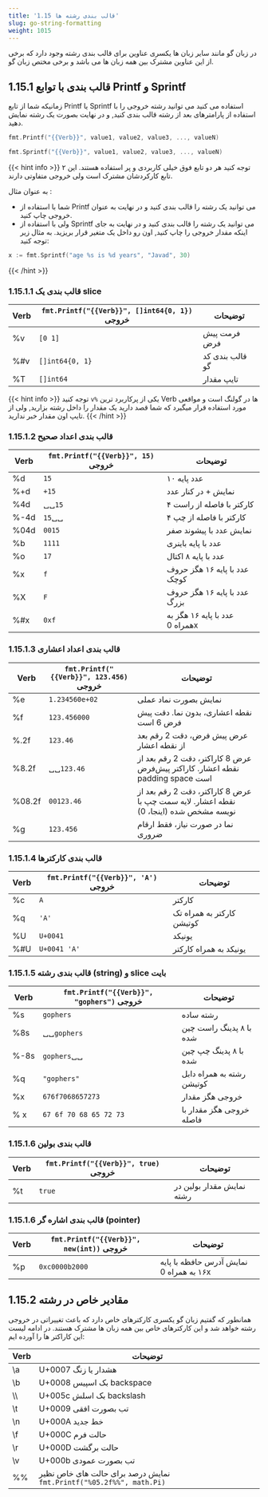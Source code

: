 ```yaml
---
title: '1.15 قالب بندی رشته ها'
slug: go-string-formatting
weight: 1015
---
```


در زبان گو مانند سایر زبان ها یکسری عناوین برای قالب بندی رشته وجود دارد که برخی از این عناوین مشترک بین همه زبان ها می باشد و برخی مختص زبان گو. 

## 1.15.1 قالب بندی با توابع Printf و Sprintf

زمانیکه شما از تابع Printf یا Sprintf استفاده می کنید می توانید رشته خروجی را با استفاده از پارامترهای بعد از رشته قالب بندی کنید, و در نهایت بصورت یک رشته نمایش دهید.

```go
fmt.Printf("{{Verb}}", value1, value2, value3, ..., valueN)
```

```go
fmt.Sprintf("{{Verb}}", value1, value2, value3, ..., valueN)
```

{{< hint info >}}
توجه کنید هر دو تابع فوق خیلی کاربردی و پر استفاده هستند. این ۲ تابع کارکردشان مشترک است ولی خروجی متفاوتی دارند.

به عنوان مثال :

- شما با استفاده از Printf می توانید یک رشته را قالب بندی کنید و در نهایت به عنوان خروجی چاپ کنید.
- ولی با استفاده از Sprintf می توانید یک رشته را قالب بندی کنید و در نهایت به جای اینکه مقدار خروجی را چاپ کنید, اون رو داخل یک متغیر قرار بریزید. به مثال زیر توجه کنید:

```go
x := fmt.Sprintf("age %s is %d years", "Javad", 30)
```

{{< /hint >}}

### 1.15.1.1 قالب بندی یک slice

| Verb  | `fmt.Printf("{{Verb}}", []int64{0, 1})` خروجی | توضیحات           |
|---|----------|-------------|
| <span dir="ltr">%v</span> | `[0 1]`    | فرمت پیش فرض     |
| <span dir="ltr">%#v</span> | `[]int64{0, 1}`    | قالب بندی کد گو     |
| <span dir="ltr">%T</span> | `[]int64`    | تایپ مقدار     |


{{< hint info >}}
توجه کنید `v%` یکی از پرکاربرد ترین Verb ها در گولنگ است و مواقعی مورد استفاده قرار میگیرد که شما قصد دارید یک مقدار را داخل رشته بزارید, ولی از تایپ اون مقدار خبر ندارید.
{{< /hint >}}


### 1.15.1.2 قالب بندی اعداد صحیح

| Verb  | `fmt.Printf("{{Verb}}", 15)` خروجی | توضیحات           |
|---|----------|-------------|
| <span dir="ltr">%d</span> | `15`    | عدد پایه ۱۰     |
| <span dir="ltr">%+d</span> | `+15`    | نمایش + در کنار عدد    |
| <span dir="ltr">%4d</span> | ␣␣`15`    | ۴ کارکتر با فاصله از راست     |
| <span dir="ltr">%-4d</span> | `15`␣␣    | ۴ کارکتر با فاصله از چپ     |
| <span dir="ltr">%04d</span> | `0015`    | نمایش عدد با پیشوند صفر    |
| <span dir="ltr">%b</span> | `1111`    | عدد با پایه باینری    |
| <span dir="ltr">%o</span> | `17`    | عدد با پایه ۸ اکتال     |
| <span dir="ltr">%x</span> | `f`    | عدد با پایه ۱۶ هگز حروف کوچک    |
| <span dir="ltr">%X</span> | `F`    | عدد با پایه ۱۶ هگز حروف بزرگ      |
| <span dir="ltr">%#x</span> | `0xf`    | عدد با پایه ۱۶ هگز به همراه 0x      |


### 1.15.1.3 قالب بندی اعداد اعشاری

| Verb  | `fmt.Printf("{{Verb}}", 123.456)` خروجی | توضیحات           |
|---|----------|-------------|
| <span dir="ltr">%e</span> | `1.234560e+02`  | نمایش بصورت نماد عملی     |
| <span dir="ltr">%f</span> | `123.456000`    | نقطه اعشاری، بدون نما. دقت پیش فرض 6 است    |
| <span dir="ltr">%.2f</span> | `123.46`    | عرض پیش فرض، دقت 2 رقم بعد از نقطه اعشار    |
| <span dir="ltr">%8.2f</span> | ␣␣`123.46`  | عرض 8 کاراکتر، دقت 2 رقم بعد از نقطه اعشار. کاراکتر پیش‌فرض padding space است     |
| <span dir="ltr">%08.2f</span> | `00123.46`    | عرض 8 کاراکتر، دقت 2 رقم بعد از نقطه اعشار. لایه سمت چپ با نویسه مشخص شده (اینجا، 0)     |
| <span dir="ltr">%g</span> | `123.456`    | نما در صورت نیاز، فقط ارقام ضروری    |


### 1.15.1.4 قالب بندی کارکترها

| Verb  | `fmt.Printf("{{Verb}}", 'A')` خروجی | توضیحات           |
|---|----------|-------------|
| <span dir="ltr">%c</span> | `A`    | کارکتر    |
| <span dir="ltr">%q</span> | `'A'`    | کارکتر به همراه تک کوتیشن     |
| <span dir="ltr">%U</span> | `U+0041`    | یونیکد     |
| <span dir="ltr">%#U</span> | `U+0041 'A'`    | یونیکد به همراه کارکتر     |



### 1.15.1.5 قالب بندی رشته (string) و slice بایت

| Verb  | `fmt.Printf("{{Verb}}", "gophers")` خروجی | توضیحات           |
|---|----------|-------------|
| <span dir="ltr">%s</span> | `gophers`    | رشته ساده    |
| <span dir="ltr">%8s</span> | ␣␣`gophers`  | با ۸ پدینگ راست چین شده    |
| <span dir="ltr">%-8s</span> | `gophers`␣␣    | با ۸ پدینگ چپ چین شده    |
| <span dir="ltr">%q</span> |`"gophers"`   | رشته به همراه دابل کوتیشن    |
| <span dir="ltr">%x</span> | `676f7068657273`    | خروجی هگز مقدار    |
| <span dir="ltr">% x</span> | `67 6f 70 68 65 72 73`    | خروجی هگز مقدار با فاصله    |


### 1.15.1.6 قالب بندی بولین

| Verb  | `fmt.Printf("{{Verb}}", true)` خروجی | توضیحات           |
|---|----------|-------------|
| <span dir="ltr">%t</span> | `true`    | نمایش مقدار بولین در رشته   |



### 1.15.1.6 قالب بندی اشاره گر (pointer)

| Verb  | `fmt.Printf("{{Verb}}", new(int))` خروجی | توضیحات           |
|---|----------|-------------|
| <span dir="ltr">%p</span> | `0xc0000b2000`    | نمایش آدرس حافظه با پایه ۱۶ به همراه 0x   |


## 1.15.2 مقادیر خاص در رشته

همانطور که گفتیم زبان گو یکسری کارکترهای خاص دارد که باعث تغییراتی در خروجی رشته خواهد شد و این کارکترهای خاص بین همه زبان ها مشترک هستند. در ادامه لیست این کاراکتر ها را آورده ایم:


| Verb  | توضیحات  |
|---|----------|
| <span dir="ltr">\a</span> |  U+0007 هشدار یا زنگ  |
| <span dir="ltr">\b</span> |  U+0008 بک اسپیس backspace  |
| <span dir="ltr">\\\ </span> |  U+005c بک اسلش backslash  |
| <span dir="ltr">\t</span> |  U+0009 تب بصورت افقی  |
| <span dir="ltr">\n</span> |  U+000A خط جدید  |
| <span dir="ltr">\f</span> |  U+000C حالت فرم  |
| <span dir="ltr">\r</span> |  U+000D حالت برگشت  |
| <span dir="ltr">\v</span> |  U+000b تب بصورت عمودی  |
| <span dir="ltr">%%</span> |  نمایش درصد برای حالت های خاص نظیر `fmt.Printf("%05.2f%%", math.Pi)`  |

